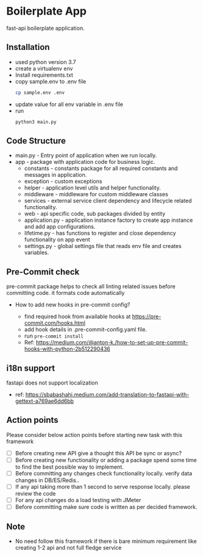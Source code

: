 # Boilerplate App

  fast-api boilerplate application.

## Installation
   - used python version 3.7
   - create a virtualenv env
   - Install requirements.txt
   - copy sample.env to .env file
       ```bash
      cp sample.env .env
       ```
   - update value for all env variable in .env file
   - run
      ````bash
     python3 main.py
     ````

## Code Structure
  - main.py - Entry point of application when we run locally.
  - app - package with application code for business logic.
      - constants - constants package for all required constants and messages in application.
      - exception - custom exceptions
      - helper - application level utils and helper functionality.
      - middleware - middleware for custom middleware classes
      - services - external service client dependency and lifecycle related functionality.
      - web - api specific code, sub packages divided by entity
      - application.py - application instance factory to create app instance and add app configurations.
      - lifetime.py -  has functions to register and close dependency functionality on app event
      - settings.py - global settings file that reads env file and creates variables.
## Pre-Commit check
pre-commit package helps to check all linting related issues before committing code. it formats code automatically
 - How to add new hooks in pre-commit config?

    - find required hook from available hooks at
        https://pre-commit.com/hooks.html
    - add hook details in .pre-commit-config.yaml file.
    - run
      ``
        pre-commit install
      ``
    - Ref: https://medium.com/@anton-k./how-to-set-up-pre-commit-hooks-with-python-2b512290436
## i18n support
fastapi does not support localization
 - ref: https://sbabashahi.medium.com/add-translation-to-fastapi-with-gettext-a769ae6dd6bb
## Action points
Please consider below action points before starting new task with this framework
  - [ ] Before creating new API give a thought this API be sync or async?
  - [ ] Before creating new functionality or adding a package spend some time to find the best possible way to implement.
  - [ ] Before committing any changes check functionality locally. verify data changes in DB/ES/Redis..
  - [ ] If any api taking more than 1 second to serve response locally. please review the code
  - [ ] For any api changes do a load testing with JMeter
  - [ ] Before committing make sure code is written as per decided framework.

## Note
  - No need follow this framework if there is bare minimum requirement like creating 1-2 api and not full fledge service
